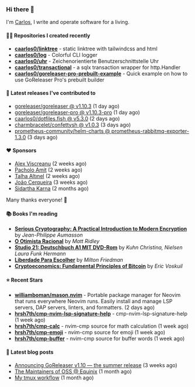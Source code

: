 ### Hi there 👋

I'm [Carlos](https://caarlos0.dev), I write and operate software for a living.

#### 👨‍💻 Repositories I created recently
- **[caarlos0/linktree](https://github.com/caarlos0/linktree)** - static linktree with tailwindcss and html
- **[caarlos0/log](https://github.com/caarlos0/log)** - Colorful CLI logger
- **[caarlos0/uhr](https://github.com/caarlos0/uhr)** - Zeichenorientierte Benutzerschnittstelle Uhr
- **[caarlos0/transactional](https://github.com/caarlos0/transactional)** - a sqlx transaction wrapper for http.Handler
- **[caarlos0/goreleaser-pro-prebuilt-example](https://github.com/caarlos0/goreleaser-pro-prebuilt-example)** - Quick example on how to use GoReleaser Pro&#39;s prebuilt builder

#### 🚀 Latest releases I've contributed to


- [goreleaser/goreleaser @ v1.10.3](https://github.com/goreleaser/goreleaser/releases/tag/v1.10.3) (1 day ago)
- [goreleaser/goreleaser-pro @ v1.10.3-pro](https://github.com/goreleaser/goreleaser-pro/releases/tag/v1.10.3-pro) (1 day ago)
- [caarlos0/dotfiles.fish @ v5.3.0](https://github.com/caarlos0/dotfiles.fish/releases/tag/v5.3.0) (2 days ago)
- [charmbracelet/confettysh @ v1.0.3](https://github.com/charmbracelet/confettysh/releases/tag/v1.0.3) (3 days ago)
- [prometheus-community/helm-charts @ prometheus-rabbitmq-exporter-1.3.0](https://github.com/prometheus-community/helm-charts/releases/tag/prometheus-rabbitmq-exporter-1.3.0) (3 days ago)

#### ❤️ Sponsors
- [Alex Viscreanu](https://github.com/aexvir) (2 weeks ago)
- [Pacholo Amit](https://github.com/pacholoamit) (2 weeks ago)
- [Talha Altınel](https://github.com/MrWormHole) (2 weeks ago)
- [João Cerqueira](https://github.com/crqra) (3 weeks ago)
- [Sidartha Karna](https://github.com/sidarthakarna) (2 months ago)

Many thanks everyone! 🙏

#### 📚 Books I'm reading
- **[Serious Cryptography: A Practical Introduction to Modern Encryption](https://www.goodreads.com/book/show/36265193-serious-cryptography)** by _Jean-Philippe Aumasson_
- **[O Otimista Racional](https://www.goodreads.com/book/show/32706964-o-otimista-racional)** by _Matt Ridley_
- **[Studio 21: Deutschbuch A1 MIT DVD-Rom](https://www.goodreads.com/book/show/25495148-studio-21)** by _Kuhn Christina, Nielsen Laura Funk Hermann_
- **[Liberdade Para Escolher](https://www.goodreads.com/book/show/17238591-liberdade-para-escolher)** by _Milton Friedman_
- **[Cryptoeconomics: Fundamental Principles of Bitcoin](https://www.goodreads.com/book/show/56919322-cryptoeconomics)** by _Eric Voskuil_

#### ⭐ Recent Stars


- **[williamboman/mason.nvim](https://github.com/williamboman/mason.nvim)** - Portable package manager for Neovim that runs everywhere Neovim runs. Easily install and manage LSP servers, DAP servers, linters, and formatters. (2 days ago)
- **[hrsh7th/cmp-nvim-lsp-signature-help](https://github.com/hrsh7th/cmp-nvim-lsp-signature-help)** - cmp-nvim-lsp-signature-help (1 week ago)
- **[hrsh7th/cmp-calc](https://github.com/hrsh7th/cmp-calc)** - nvim-cmp source for math calculation (1 week ago)
- **[hrsh7th/cmp-emoji](https://github.com/hrsh7th/cmp-emoji)** - nvim-cmp source for emoji (1 week ago)
- **[hrsh7th/cmp-buffer](https://github.com/hrsh7th/cmp-buffer)** - nvim-cmp source for buffer words (1 week ago)

#### 📄 Latest blog posts
- [Announcing GoReleaser v1.10 — the summer release](https://carlosbecker.com/posts/goreleaser-v1.10/) (3 weeks ago)
- [The Maintainers of OSS @ Equinix](https://carlosbecker.com/posts/equinix-maintainers-oss/) (1 month ago)
- [My tmux workflow](https://carlosbecker.com/posts/tmux-sessionizer/) (1 month ago)
